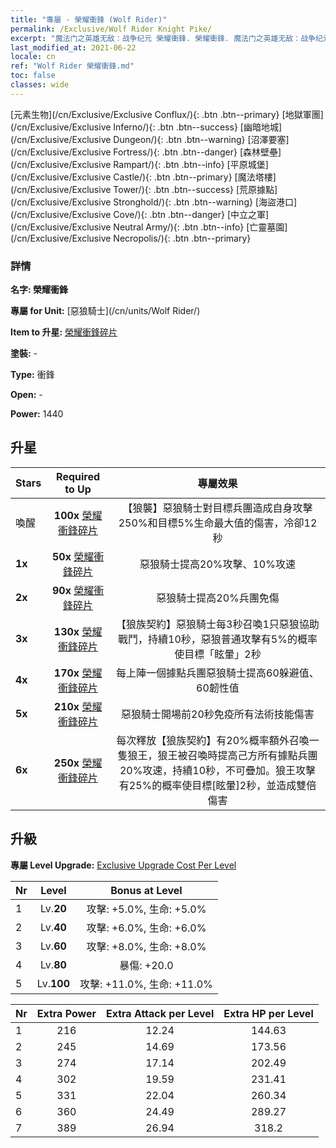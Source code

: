 ```yaml
---
title: "專屬 - 榮耀衝鋒 (Wolf Rider)"
permalink: /Exclusive/Wolf Rider Knight Pike/
excerpt: "魔法门之英雄无敌：战争纪元 榮耀衝鋒. 榮耀衝鋒. 魔法门之英雄无敌：战争纪元 專屬 榮耀衝鋒. 惡狼騎士 專屬."
last_modified_at: 2021-06-22
locale: cn
ref: "Wolf Rider 榮耀衝鋒.md"
toc: false
classes: wide
---
```

 [元素生物](/cn/Exclusive/Exclusive Conflux/){: .btn .btn--primary} [地獄軍團](/cn/Exclusive/Exclusive Inferno/){: .btn .btn--success} [幽暗地城](/cn/Exclusive/Exclusive Dungeon/){: .btn .btn--warning} [沼澤要塞](/cn/Exclusive/Exclusive Fortress/){: .btn .btn--danger} [森林壁壘](/cn/Exclusive/Exclusive Rampart/){: .btn .btn--info} [平原城堡](/cn/Exclusive/Exclusive Castle/){: .btn .btn--primary} [魔法塔樓](/cn/Exclusive/Exclusive Tower/){: .btn .btn--success} [荒原據點](/cn/Exclusive/Exclusive Stronghold/){: .btn .btn--warning} [海盜港口](/cn/Exclusive/Exclusive Cove/){: .btn .btn--danger} [中立之軍](/cn/Exclusive/Exclusive Neutral Army/){: .btn .btn--info} [亡靈墓園](/cn/Exclusive/Exclusive Necropolis/){: .btn .btn--primary} 

### 詳情
 **名字: 榮耀衝鋒** 

 **專屬 for Unit:** [惡狼騎士](/cn/units/Wolf Rider/) 

 **Item to 升星:** [榮耀衝鋒碎片](/cn/Items/con_916/)

 **塗裝:** -

 **Type:** 衝鋒

 **Open:** -

 **Power:** 1440

## 升星

  |     Stars    |  Required to Up | 專屬效果 |
  |:-------------|:---------------:|:---------------:|
  |  喚醒  | **100x** [榮耀衝鋒碎片](/cn/Items/con_916/) | 【狼襲】惡狼騎士對目標兵團造成自身攻擊250%和目標5%生命最大值的傷害，冷卻12秒 |
  | **1x** <i class="fas fa-star"/> | **50x** [榮耀衝鋒碎片](/cn/Items/con_916/) | 惡狼騎士提高20%攻擊、10%攻速 |
  | **2x** <i class="fas fa-star"/> | **90x** [榮耀衝鋒碎片](/cn/Items/con_916/) | 惡狼騎士提高20%兵團免傷 |
  | **3x** <i class="fas fa-star"/> | **130x** [榮耀衝鋒碎片](/cn/Items/con_916/) | 【狼族契約】惡狼騎士每3秒召喚1只惡狼協助戰鬥，持續10秒，惡狼普通攻擊有5%的概率使目標「眩暈」2秒 |
  | **4x** <i class="fas fa-star"/> | **170x** [榮耀衝鋒碎片](/cn/Items/con_916/) | 每上陣一個據點兵團惡狼騎士提高60躲避值、60韌性值 |
  | **5x** <i class="fas fa-star"/> | **210x** [榮耀衝鋒碎片](/cn/Items/con_916/) | 惡狼騎士開場前20秒免疫所有法術技能傷害 |
  | **6x** <i class="fas fa-star"/> | **250x** [榮耀衝鋒碎片](/cn/Items/con_916/) | 每次釋放【狼族契約】有20%概率額外召喚一隻狼王，狼王被召喚時提高己方所有據點兵團20%攻速，持續10秒，不可疊加。狼王攻擊有25%的概率使目標[眩暈]2秒，並造成雙倍傷害 |


## 升級
 **專屬 Level Upgrade:** [Exclusive Upgrade Cost Per Level](/Exclusive/ExclusiveUpgradeCostPerLevel/)

  |  Nr  |   Level  | Bonus at Level |
  |:-----|:--------:|:--------------:|
  | 1 | Lv.**20** | 攻擊: +5.0%, 生命: +5.0% |
  | 2 | Lv.**40** | 攻擊: +6.0%, 生命: +6.0% |
  | 3 | Lv.**60** | 攻擊: +8.0%, 生命: +8.0% |
  | 4 | Lv.**80** | 暴傷: +20.0 |
  | 5 | Lv.**100** | 攻擊: +11.0%, 生命: +11.0% |


  |  Nr  |  Extra Power | Extra Attack per Level | Extra HP per Level |
  |:-----|:--------:|:--------:|:--------:|
  | 1 | 216 | 12.24 | 144.63 |
  | 2 | 245 | 14.69 | 173.56 |
  | 3 | 274 | 17.14 | 202.49 |
  | 4 | 302 | 19.59 | 231.41 |
  | 5 | 331 | 22.04 | 260.34 |
  | 6 | 360 | 24.49 | 289.27 |
  | 7 | 389 | 26.94 | 318.2 |


